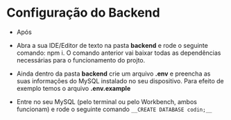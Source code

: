 # Configuração do Backend

- Após

- Abra a sua IDE/Editor de texto na pasta __backend__ e rode o seguinte comando: npm i. O comando anterior vai baixar todas as dependências necessárias para o funcionamento do projto.
- Ainda dentro da pasta __backend__ crie um arquivo __.env__ e preencha as suas informações do MySQL instalado no seu dispositivo. Para efeito de exemplo temos o arquivo __.env.example__
- Entre no  seu MySQL (pelo terminal ou pelo Workbench, ambos funcionam) e rode o seguinte comando ```__CREATE DATABASE codin;__```
